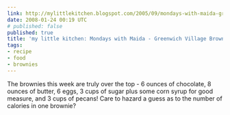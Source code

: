 ```yaml
---
link: http://mylittlekitchen.blogspot.com/2005/09/mondays-with-maida-greenwich-village.html
date: 2008-01-24 00:19 UTC
# published: false
published: true
title: 'my little kitchen: Mondays with Maida - Greenwich Village Brownies'
tags:
- recipe
- food
- brownies
---
```


The brownies this week are truly over the top - 6 ounces of chocolate, 8 ounces of butter, 6 eggs, 3 cups of sugar plus some corn syrup for good measure, and 3 cups of pecans! Care to hazard a guess as to the number of calories in one brownie?
